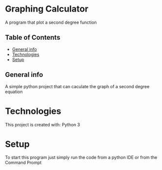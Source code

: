 # Graphing Calculator
A program that plot a second degree function
## Table of Contents
* [General info](#general-info)
* [Technologies](#technologies)
* [Setup](#setup)

## General info
A simple python project that can caculate the graph of a second degree equation

# Technologies
This project is created with:
Python 3

# Setup
To start this program just simply run the code from a python IDE or from the Command Prompt
